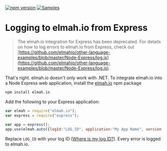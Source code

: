 [![npm version](https://badge.fury.io/js/elmah.io.svg)](https://badge.fury.io/js/elmah.io)
[![Samples](https://img.shields.io/badge/samples-1-brightgreen.svg)](https://github.com/elmahio/elmah.io.express/tree/master/examples/express)

# Logging to elmah.io from Express

> The elmah.io integration for Express has been deprecated. For details on how to log errors to elmah.io from Express, check out [https://github.com/elmahio/other-language-examples/blob/master/Node-Express/log.js](https://github.com/elmahio/other-language-examples/blob/master/Node-Express/log.js).

That's right. elmah.io doesn't only work with .NET. To integrate elmah.io into a Node Express web application, install the [elmah.io](https://www.npmjs.com/package/elmah.io) npm package

```powershell
npm install elmah.io
```

Add the following to your Express application:

```javascript
var elmah = require("elmah.io");
var express = require("express");
 
var app = express();
app.use(elmah.auto({logId:"LOG_ID", application:"My App Name", version: "42.0.0"}));
```

Replace `LOG_ID` with your log ID ([Where is my log ID?](https://docs.elmah.io/where-is-my-log-id/)). Every error is logged to elmah.io.